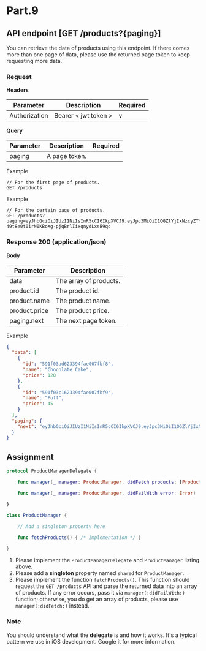 # Part.9

## API endpoint [GET /products?{paging}]

You can retrieve the data of products using this endpoint. If there comes more than one page of data, please use the returned page token to keep requesting more data.

### Request

**Headers**

| Parameter | Description | Required |
| --- | --- | --- |
| Authorization | Bearer \< jwt token \> | v |

**Query**

| Parameter | Description | Required |
| --- | --- | --- |
| paging | A page token. |  |


Example

```
// For the first page of products.
GET /products
```

Example 

```
// For the certain page of products.
GET /products?paging=eyJhbGciOiJIUzI1NiIsInR5cCI6IkpXVCJ9.eyJpc3MiOiI1OGZlYjIxNzcyZTYyYjEwYTdlN2QxOGMiLCJsaW1pdCI6MTAsIm9mZnNldCI6MTAsInR5cGUiOiJwYWdlIiwidmVyc2lvbiI6IjEuMCJ9.jBzB-49t8e0t0irN0KBoXg-pjqBrlIixqnydLxsB9qc
```

### Response 200 (application/json)

**Body**

| Parameter | Description |
| --- | --- |
| data | The array of products. |
| product.id | The product id. |
| product.name | The product name. |
| product.price | The product price. |
| paging.next | The next page token. |

Example

```json
{
  "data": [
    {
      "id": "591f03ad623394fae007fbf8",
      "name": "Chocolate Cake",
      "price": 120
    },
    {
      "id": "591f03c1623394fae007fbf9",
      "name": "Puff",
      "price": 45
    }
  ],
  "paging": {
    "next": "eyJhbGciOiJIUzI1NiIsInR5cCI6IkpXVCJ9.eyJpc3MiOiI1OGZlYjIxNzcyZTYyYjEwYTdlN2QxOGMiLCJsaW1pdCI6MTAsIm9mZnNldCI6MTAsInR5cGUiOiJwYWdlIiwidmVyc2lvbiI6IjEuMCJ9.jBzB-49t8e0t0irN0KBoXg-pjqBrlIixqnydLxsB9qc"
  }
}
```

## Assignment

```swift
protocol ProductManagerDelegate {

    func manager(_ manager: ProductManager, didFetch products: [Product])

    func manager(_ manager: ProductManager, didFailWith error: Error)

}

class ProductManager {

    // Add a singleton property here 

    func fetchProducts() { /* Implementation */ }

}
```

1. Please implement the `ProductManagerDelegate` and `ProductManager` listing above.
2. Please add a **singleton** property named `shared` for `ProductManager`.
3. Please implement the function `fetchProducts()`. This function should request the `GET /products` API and parse the returned data into an array of products. If any error occurs, pass it via  `manager(:didFailWith:)` function; otherwise, you do get an array of products, please use `manager(:didFetch:)` instead.

### Note

You should understand what the **delegate** is and how it works. It's a typical pattern we use in iOS development. Google it for more information.